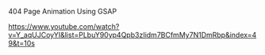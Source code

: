 404 Page Animation Using GSAP


https://www.youtube.com/watch?v=Y_aqUJCoyYI&list=PLbuY90yp4Qpb3zIidm7BCfmMy7N1DmRbp&index=49&t=10s